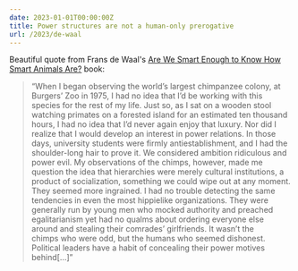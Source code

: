 ```yaml
---
date: 2023-01-01T00:00:00Z
title: Power structures are not a human-only prerogative
url: /2023/de-waal
---
```


Beautiful quote from Frans de Waal's [Are We Smart Enough to Know How Smart Animals Are?](https://www.amazon.com/Are-Smart-Enough-Know-Animals/dp/0393353664) book:

> “When I began observing the world’s largest chimpanzee colony, at Burgers’ Zoo in 1975, I had no idea that I’d be working with this species for the rest of my life. Just so, as I sat on a wooden stool watching primates on a forested island for an estimated ten thousand hours, I had no idea that I’d never again enjoy that luxury. Nor did I realize that I would develop an interest in power relations. In those days, university students were firmly antiestablishment, and I had the shoulder-long hair to prove it. We considered ambition ridiculous and power evil. My observations of the chimps, however, made me question the idea that hierarchies were merely cultural institutions, a product of socialization, something we could wipe out at any moment. They seemed more ingrained. I had no trouble detecting the same tendencies in even the most hippielike organizations. They were generally run by young men who mocked authority and preached egalitarianism yet had no qualms about ordering everyone else around and stealing their comrades’ girlfriends. It wasn’t the chimps who were odd, but the humans who seemed dishonest. Political leaders have a habit of concealing their power motives behind[…]”
